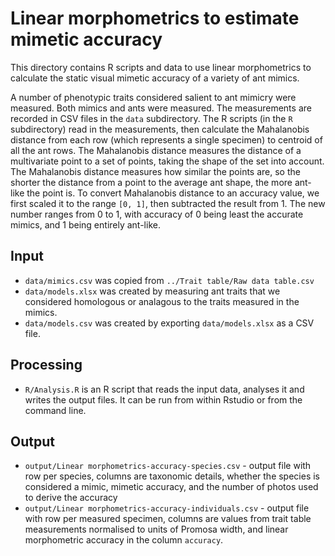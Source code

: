 # Linear morphometrics to estimate mimetic accuracy


This directory contains R scripts and data to use linear morphometrics to
calculate the static visual mimetic accuracy of a variety of ant
mimics.

A number of phenotypic traits considered salient to ant mimicry were measured. Both mimics and ants were measured. The measurements are recorded in CSV files in the `data` subdirectory. The R scripts (in the `R` subdirectory) read in the measurements, then calculate the Mahalanobis distance  from each row (which represents a single specimen) to centroid of all the ant rows. The Mahalanobis distance measures the distance of a multivariate point to a set of points, taking the shape of the set into account. The Mahalanobis distance measures how similar the points are, so the shorter the distance from a point to the average ant shape, the more ant-like the point is. To convert Mahalanobis distance to an accuracy value, we first scaled it to the range `[0, 1]`, then subtracted the result from 1. The new number ranges from 0 to 1, with accuracy of 0 being least the  accurate mimics, and 1 being entirely ant-like.

## Input

- `data/mimics.csv` was copied from `../Trait table/Raw data table.csv`
- `data/models.xlsx` was created by measuring ant traits that we considered homologous or analagous to the traits measured in the mimics.
- `data/models.csv` was created by exporting `data/models.xlsx` as a CSV file.

## Processing

 - `R/Analysis.R` is an R script that reads the input data, analyses it and writes the output files. It can be run from within Rstudio or from the command line.

## Output
- `output/Linear morphometrics-accuracy-species.csv` - output file with row
    per species, columns are taxonomic details, whether the species is
    considered a mimic, mimetic accuracy, and the number of photos
    used to derive the accuracy
- `output/Linear morphometrics-accuracy-individuals.csv` - output file with row
    per measured specimen, columns are values from trait table measurements normalised to units of Promosa width, and linear morphometric accuracy in the column `accuracy`.
    

